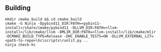 <!--
SPDX-FileCopyrightText: 2024 The HC Authors
SPDX-FileCopyrightText: 2025 The HC Authors

SPDX-License-Identifier: Apache-2.0 WITH LLVM-exception
-->

## Building

```
mkdir cmake_build && cd cmake_build
cmake -G Ninja -Dpybind11_DIR:PATH=<pybin11-install>/share/cmake/pybind11 -DLLVM_DIR:PATH=<llvm-install>/lib/cmake/llvm -DMLIR_DIR:PATH=<llvm-install>/lib/cmake/mlir -DCMAKE_BUILD_TYPE=Release -DHC_ENABLE_TESTS=ON -DLLVM_EXTERNAL_LIT=<path-to-repo>\hc\scripts\runlit.py ..
ninja check-hc
```
